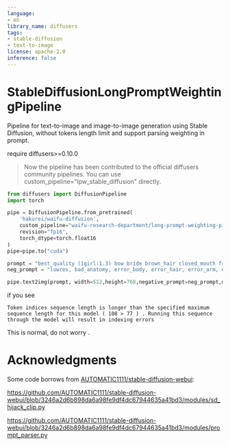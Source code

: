 ```yaml
---
language:
- en
library_name: diffusers
tags:
- stable-diffusion
- text-to-image
license: apache-2.0
inference: false
---
```


# StableDiffusionLongPromptWeightingPipeline

Pipeline for text-to-image and image-to-image generation using Stable Diffusion, without tokens length limit and support parsing weighting in prompt.

require diffusers>=0.10.0

> Now the pipeline has been contributed to the official diffusers community pipelines. You can use 
custom_pipeline="lpw_stable_diffusion" directly.

```python
from diffusers import DiffusionPipeline
import torch

pipe = DiffusionPipeline.from_pretrained(
    'hakurei/waifu-diffusion',
    custom_pipeline="waifu-research-department/long-prompt-weighting-pipeline",
    revision="fp16",
    torch_dtype=torch.float16
)
pipe=pipe.to("cuda")

prompt = "best_quality (1girl:1.3) bow bride brown_hair closed_mouth frilled_bow frilled_hair_tubes frills (full_body:1.3) fox_ear hair_bow hair_tubes happy hood japanese_clothes kimono long_sleeves red_bow smile solo tabi uchikake white_kimono wide_sleeves cherry_blossoms"
neg_prompt = "lowres, bad_anatomy, error_body, error_hair, error_arm, error_hands, bad_hands, error_fingers, bad_fingers, missing_fingers, error_legs, bad_legs, multiple_legs, missing_legs, error_lighting, error_shadow, error_reflection, text, error, extra_digit, fewer_digits, cropped, worst_quality, low_quality, normal_quality, jpeg_artifacts, signature, watermark, username, blurry"

pipe.text2img(prompt, width=512,height=768,negative_prompt=neg_prompt,max_embeddings_multiples=3).images[0]
```

if you see
```
Token indices sequence length is longer than the specified maximum sequence length for this model ( 108 > 77 ) . Running this sequence through the model will result in indexing errors
```
This is normal, do not worry .

# Acknowledgments

Some code borrows from [AUTOMATIC1111/stable-diffusion-webui](https://github.com/AUTOMATIC1111/stable-diffusion-webui):

https://github.com/AUTOMATIC1111/stable-diffusion-webui/blob/3246a2d6b898da6a98fe9df4dc67944635a41bd3/modules/sd_hijack_clip.py

https://github.com/AUTOMATIC1111/stable-diffusion-webui/blob/3246a2d6b898da6a98fe9df4dc67944635a41bd3/modules/prompt_parser.py